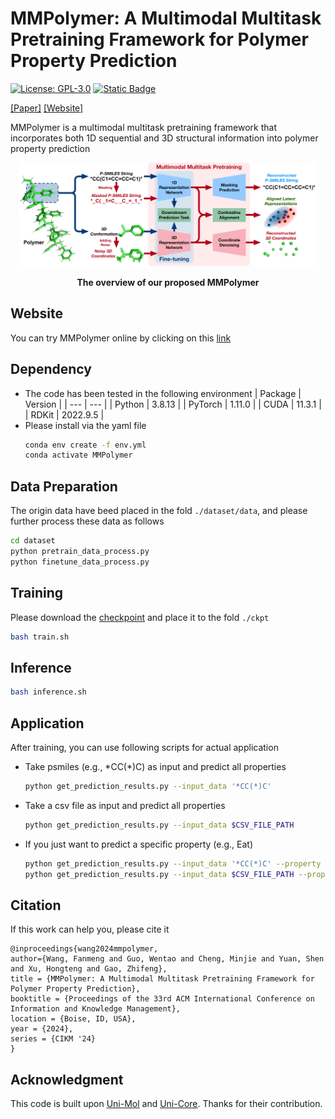 # MMPolymer: A Multimodal Multitask Pretraining Framework for Polymer Property Prediction
[![License: GPL-3.0](https://img.shields.io/badge/License-GPL--3.0-blue)](https://github.com/FanmengWang/MMPolymer/blob/master/LICENSE.txt)
[![Static Badge](https://img.shields.io/badge/PyTorch-red)](https://pytorch.org/)


[[Paper]](https://dl.acm.org/doi/10.1145/3627673.3679684) [[Website]](https://bohrium.dp.tech/apps/mmpolymer) 


MMPolymer is a multimodal multitask pretraining framework that incorporates both 1D sequential and 3D structural information into polymer property prediction
<p align="center"><img src="figures/Overview.png" width=95%></p>
<p align="center"><b>The overview of our proposed MMPolymer</b></p>


Website
------------
You can try MMPolymer online by clicking on this [link](https://bohrium.dp.tech/apps/mmpolymer)


Dependency
------------
- The code has been tested in the following environment
  | Package | Version |
  | --- | --- |
  | Python | 3.8.13 |
  | PyTorch | 1.11.0 |
  | CUDA | 11.3.1 |
  | RDKit | 2022.9.5 |
- Please install via the yaml file
  ```bash
  conda env create -f env.yml
  conda activate MMPolymer
  ```


Data Preparation
------------
The origin data have beed placed in the fold `./dataset/data`, and please further process these data as follows
  ```bash
  cd dataset
  python pretrain_data_process.py
  python finetune_data_process.py
  ```


Training
------------
Please download the [checkpoint](https://drive.google.com/file/d/1GFE9JmFSveU-cyiYzoB8PPJm-f-7PPWM/view?usp=sharing) and place it to the fold `./ckpt`
  ```bash
  bash train.sh
  ```


Inference
------------
  ```bash
  bash inference.sh
  ```


Application
------------
After training, you can use following scripts for actual application
- Take psmiles (e.g., \*CC(\*)C) as input and predict all properties
  ```bash
  python get_prediction_results.py --input_data '*CC(*)C'
  ```
- Take a csv file as input and predict all properties
  ```bash
  python get_prediction_results.py --input_data $CSV_FILE_PATH 
  ```
- If you just want to predict a specific property (e.g., Eat) 
  ```bash
  python get_prediction_results.py --input_data '*CC(*)C' --property Eat
  python get_prediction_results.py --input_data $CSV_FILE_PATH --property Eat
  ```


Citation
------------
If this work can help you, please cite it 
```
@inproceedings{wang2024mmpolymer,
author={Wang, Fanmeng and Guo, Wentao and Cheng, Minjie and Yuan, Shen and Xu, Hongteng and Gao, Zhifeng},
title = {MMPolymer: A Multimodal Multitask Pretraining Framework for Polymer Property Prediction},
booktitle = {Proceedings of the 33rd ACM International Conference on Information and Knowledge Management},
location = {Boise, ID, USA},
year = {2024},
series = {CIKM '24}
}
```


Acknowledgment
--------
This code is built upon [Uni-Mol](https://github.com/dptech-corp/Uni-Mol) and [Uni-Core](https://github.com/dptech-corp/Uni-Core). Thanks for their contribution.

